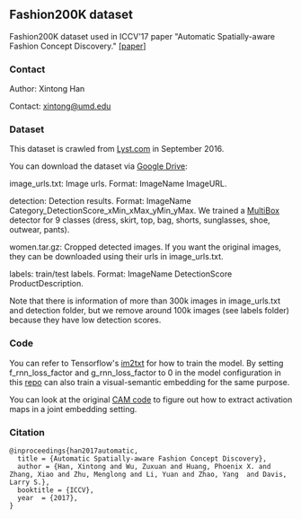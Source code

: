 ## Fashion200K dataset

Fashion200K dataset used in ICCV'17 paper "Automatic Spatially-aware Fashion Concept Discovery." [[paper]](https://arxiv.org/pdf/1708.01311.pdf)

### Contact

Author: Xintong Han

Contact: xintong@umd.edu

### Dataset

This dataset is crawled from [Lyst.com](http://lyst.com) in September 2016. 

You can download the dataset via [Google Drive](hhttps://drive.google.com/drive/folders/0B4Eo9mft9jwoamlYWFZBSHFzV3c?resourcekey=0-2s7M82p8Bn7riqxWVlgctw):

image_urls.txt: Image urls. Format: ImageName ImageURL.

detection: Detection results. Format: ImageName Category_DetectionScore_xMin_xMax_yMin_yMax. We trained a [MultiBox](https://arxiv.org/pdf/1412.1441.pdf) detector for 9 classes (dress, skirt, top, bag, shorts, sunglasses, shoe, outwear, pants).

women.tar.gz: Cropped detected images. If you want the original images, they can be downloaded using their urls in image_urls.txt.

labels: train/test labels. Format: ImageName DetectionScore ProductDescription.

Note that there is information of more than 300k images in image_urls.txt and detection folder, but we remove around 100k images (see labels folder) because they have low detection scores.


### Code
You can refer to Tensorflow's [im2txt](https://github.com/tensorflow/models/blob/master/research/im2txt) for how to train the model. By setting f_rnn_loss_factor and g_rnn_loss_factor to 0 in the model configuration in this [repo](https://github.com/xthan/polyvore) can also train a visual-semantic embedding for the same purpose.

You can look at the original [CAM code](https://github.com/metalbubble/CAM/blob/master/pytorch_CAM.py#L41) to figure out how to extract activation maps in a joint embedding setting.

### Citation
    @inproceedings{han2017automatic,
      title = {Automatic Spatially-aware Fashion Concept Discovery},
      author = {Han, Xintong and Wu, Zuxuan and Huang, Phoenix X. and Zhang, Xiao and Zhu, Menglong and Li, Yuan and Zhao, Yang  and Davis, Larry S.},
      booktitle = {ICCV},
      year  = {2017},
    }
